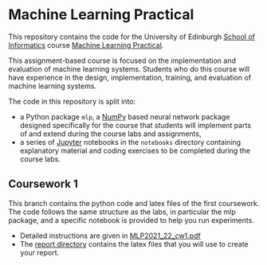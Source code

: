 # Machine Learning Practical

This repository contains the code for the University of Edinburgh [School of Informatics](http://www.inf.ed.ac.uk) course [Machine Learning Practical](http://www.inf.ed.ac.uk/teaching/courses/mlp/).

This assignment-based course is focused on the implementation and evaluation of machine learning systems. Students who do this course will have experience in the design, implementation, training, and evaluation of machine learning systems.

The code in this repository is split into:

  *  a Python package `mlp`, a [NumPy](http://www.numpy.org/) based neural network package designed specifically for the course that students will implement parts of and extend during the course labs and assignments,
  *  a series of [Jupyter](http://jupyter.org/) notebooks in the `notebooks` directory containing explanatory material and coding exercises to be completed during the course labs.

## Coursework 1
This branch contains the python code and latex files of the first coursework. The code follows the same structure as the labs, in particular the mlp package, and a specific notebook is provided to help you run experiments.
 * Detailed instructions are given in [MLP2021_22_cw1.pdf](https://github.com/VICO-UoE/mlpractical/blob/mlp2021-22/coursework1/MLP2021_22_cw1.pdf)
 * The [report directory](https://github.com/VICO-UoE/mlpractical/tree/mlp2021-22/coursework1/report) contains the latex files that you will use to create your report.